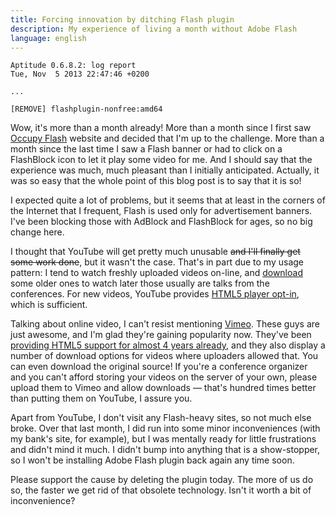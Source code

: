 ```yaml
---
title: Forcing innovation by ditching Flash plugin
description: My experience of living a month without Adobe Flash
language: english
---
```


```
Aptitude 0.6.8.2: log report
Tue, Nov  5 2013 22:47:46 +0200

...

[REMOVE] flashplugin-nonfree:amd64
```

Wow, it's more than a month already! More than a month since I first saw [Occupy
Flash](occupyflash) website and decided that I'm up to the challenge. More than
a month since the last time I saw a Flash banner or had to click on a FlashBlock
icon to let it play some video for me. And I should say that the experience was
much, much pleasant than I initially anticipated. Actually, it was so easy that
the whole point of this blog post is to say that it is so!

I expected quite a lot of problems, but it seems that at least in the corners of
the Internet that I frequent, Flash is used only for advertisement banners. I've
been blocking those with AdBlock and FlashBlock for ages, so no big change here.

I thought that YouTube will get pretty much unusable <strike>and I'll finally
get some work done</strike>, but it wasn't the case. That's in part due to my
usage pattern: I tend to watch freshly uploaded videos on-line, and
[download][savefrom] some older ones to watch later those usually are talks from
the conferences. For new videos, YouTube provides [HTML5 player
opt-in][youtubehtml5], which is sufficient.

Talking about online video, I can't resist mentioning [Vimeo][vimeo]. These guys
are just awesome, and I'm glad they're gaining popularity now. They've been
[providing HTML5 support for almost 4 years already][vimeohtml5], and they also
display a number of download options for videos where uploaders allowed that.
You can even download the original source! If you're a conference organizer and
you can't afford storing your videos on the server of your own, please upload
them to Vimeo and allow downloads — that's hundred times better than putting
them on YouTube, I assure you.

Apart from YouTube, I don't visit any Flash-heavy sites, so not much else broke.
Over that last month, I did run into some minor inconveniences (with my bank's
site, for example), but I was mentally ready for little frustrations and didn't
mind it much. I didn't bump into anything that is a show-stopper, so I won't be
installing Adobe Flash plugin back again any time soon.

Please support the cause by deleting the plugin today. The more of us do so, the
faster we get rid of that obsolete technology. Isn't it worth a bit of
inconvenience?

[occupyflash]: http://occupyflash.org/ "Occupy Flash"
[youtubehtml5]: https://www.youtube.com/html5 "YouTube HTML5 player"
[vimeohtml5]: https://vimeo.com/blog/post:268 "Vimeo 
    Staff Blog / Try our new HTML5 player!"
[savefrom]: http://en.savefrom.net/ "savefrom.net - we help download files from
    many popular sites"
[vimeo]: https://vimeo.com/ "Vimeo"
